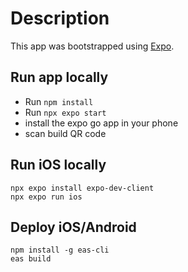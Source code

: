 # Description

This app was bootstrapped using [Expo](https://docs.expo.dev/guides/typescript/).

## Run app locally

- Run `npm install`
- Run `npx expo start`
- install the expo go app in your phone
- scan build QR code

## Run iOS locally
```
npx expo install expo-dev-client
npx expo run ios
```

## Deploy iOS/Android
```
npm install -g eas-cli
eas build
```
